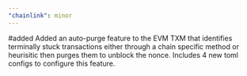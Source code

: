 ```yaml
---
"chainlink": minor
---
```


#added Added an auto-purge feature to the EVM TXM that identifies terminally stuck transactions either through a chain specific method or heurisitic then purges them to unblock the nonce. Includes 4 new toml configs to configure this feature.
